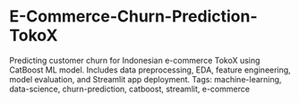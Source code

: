 # E-Commerce-Churn-Prediction-TokoX
Predicting customer churn for Indonesian e-commerce TokoX using CatBoost ML model. Includes data preprocessing, EDA, feature engineering, model evaluation, and Streamlit app deployment. Tags: machine-learning, data-science, churn-prediction, catboost, streamlit, e-commerce
